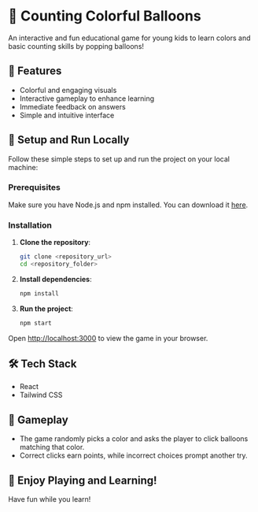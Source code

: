 # 🎈 Counting Colorful Balloons

An interactive and fun educational game for young kids to learn colors and basic counting skills by popping balloons!

## 🌟 Features
- Colorful and engaging visuals
- Interactive gameplay to enhance learning
- Immediate feedback on answers
- Simple and intuitive interface

## 🚀 Setup and Run Locally

Follow these simple steps to set up and run the project on your local machine:

### Prerequisites
Make sure you have Node.js and npm installed. You can download it [here](https://nodejs.org/).

### Installation

1. **Clone the repository**:
   ```bash
   git clone <repository_url>
   cd <repository_folder>
   ```

2. **Install dependencies**:
   ```bash
   npm install
   ```

3. **Run the project**:
   ```bash
   npm start
   ```

Open [http://localhost:3000](http://localhost:3000) to view the game in your browser.

## 🛠 Tech Stack
- React
- Tailwind CSS

## 🎯 Gameplay
- The game randomly picks a color and asks the player to click balloons matching that color.
- Correct clicks earn points, while incorrect choices prompt another try.

## 🎈 Enjoy Playing and Learning!
Have fun while you learn!
